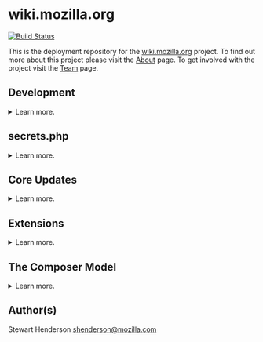 wiki.mozilla.org
================

[![Build Status](https://travis-ci.com/mozilla-it/wiki.mozilla.org.svg?branch=master)](https://travis-ci.com/mozilla-it/wiki.mozilla.org)

This is the deployment repository for the [wiki.mozilla.org](https://wiki.mozilla.org) project. To find out more about this project please visit the [About](https://wiki.mozilla.org/MozillaWiki:About) page. To get involved with the project visit the [Team](https://wiki.mozilla.org/MozillaWiki:Team) page.

## Development
<details>
  <summary>Learn more.</summary>

### Prerequisites
  
* [php 7]()
* [composer]()

### MacOS Setup

This MacOS setup guide assumes the following of the machine:

* MacOS Catalina
* Homebrew

#### Install Composer

`brew install composer`

#### Install PHP

`brew install php@7.2`

</details>

## secrets.php
<details>
  <summary>Learn more.</summary>

### The secrets.php file

This file is where information specific to a particular deployment is stored. In hindsight I must admit that this is a poorly chosen name. This file should be self-explanatory. You can crib off of the -dist file or set environment variables in which case they will be automatically consumed.

</details>

## Core Updates
<details>
  <summary>Learn more.</summary>

### Updating core

MediaWiki core is installed as a submodule. To update it, simply follow your normal submodule workflow:
```bash
cd core
git checkout TAG
cd ../
git add core
git commit
git push
```
</details>

## Extensions
<details>
  <summary>Learn more.</summary>

We are installing extensions in three separate ways.

### The Subversion model
A few (two) extensions are available through Subversion only. These extensions are included fully. To update them you need to navigate into the extension's folder and issue an `svn up`. Then simply follow your usual procedure for committing upstream.
### The git submodule model
The majority of extensions are installed as git submodules. Simply follow normal submodule practice for this. In short:
- navagate to path/to/submodule directory
- `git checkout TAG`
- navagate to top level
- `git add path/to/submodule`
</details>

## The Composer Model
<details>
  <summary>Learn more.</summary>

Extensions installed with composer need to be updated using the `php tools/composer.phar` command. For information on usage of this command see the [Composer Documentation](https://getcomposer.org/doc/). There are several things to note about using Composer in conjunction with MediaWiki.
- While Composer normally installs in a directory named `vendor`, they are also duplicated on install to the `extensions` directory. These should not be checked into git and as such need to be added to the `.gitignore` file.
- You need to be sure to `git add composer.lock` file whenever you make changes to the `composer.json` manually or with the `composer.phar` command. This will avoid errors when setting up a fresh install.
- Composer automatically handles dependency resolution. Therefore you should not add any dependent extensions to the extensions directory.
- Extensions installed with Composer are automatically loaded through the `vendor/autoload.php` file and do not need to be included in the `LocalSettings.php` file.
</details>

## Author(s)

Stewart Henderson <shenderson@mozilla.com>
